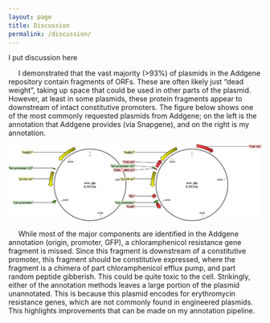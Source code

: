 ```yaml
---
layout: page
title: Discussion
permalink: /discussion/
---
```


I put discussion here  

&nbsp;&nbsp;&nbsp;&nbsp;&nbsp;I demonstrated that the vast majority (>93%) of plasmids in the Addgene repository contain fragments of ORFs. These are often likely just “dead weight”, taking up space that could be used in other parts of the plasmid. However, at least in some plasmids, these protein fragments appear to downstream of intact constitutive promoters. The figure below shows one of the most commonly requested plasmids from Addgene; on the left is the annotation that Addgene provides (via Snapgene), and on the right is my annotation.  

<img src="/images/before_after.png" height="40%">  

&nbsp;&nbsp;&nbsp;&nbsp;&nbsp;While most of the major components are identified in the Addgene annotation (origin, promoter, GFP), a chloramphenicol resistance gene fragment is missed. Since this fragment is downstream of a constitutive promoter, this fragment should be constitutive expressed, where the fragment is a chimera of part chloramphenicol efflux pump, and part random peptide gibberish. This could be quite toxic to the cell. Strikingly, either of the annotation methods leaves a large portion of the plasmid unannotated. This is because this plasmid encodes for erythromycin resistance genes, which are not commonly found in engineered plasmids. This highlights improvements that can be made on my annotation pipeline.
